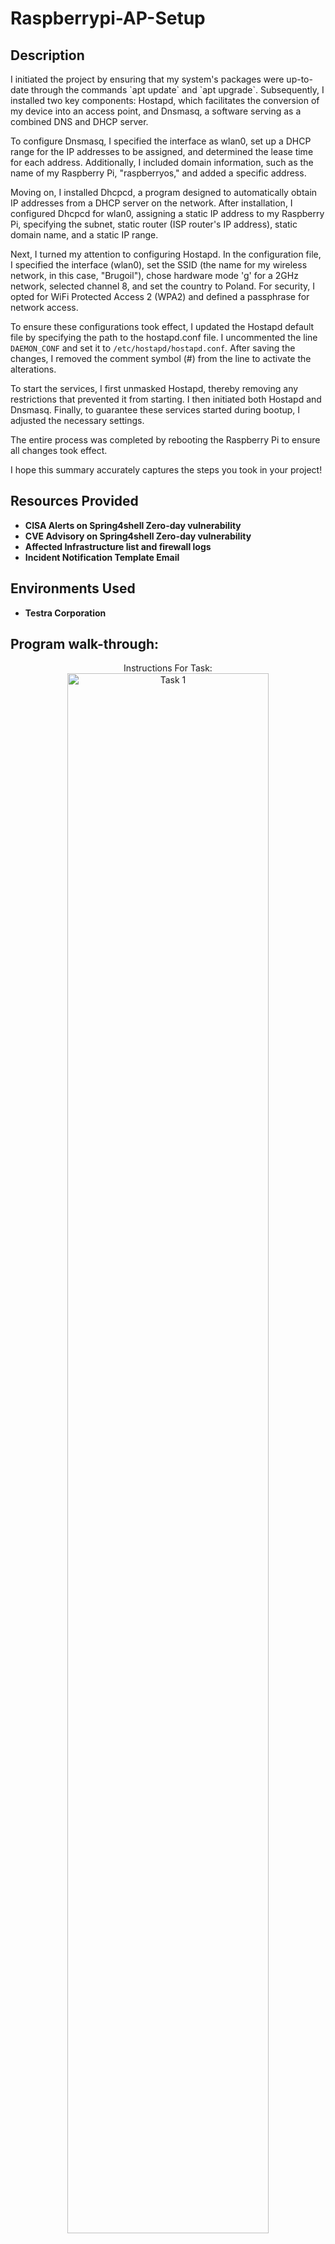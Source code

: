 <h1>Raspberrypi-AP-Setup</h1>
<h2>Description</h2>
I initiated the project by ensuring that my system's packages were up-to-date through the commands `apt update` and `apt upgrade`. Subsequently, I installed two key components: Hostapd, which facilitates the conversion of my device into an access point, and Dnsmasq, a software serving as a combined DNS and DHCP server.

To configure Dnsmasq, I specified the interface as wlan0, set up a DHCP range for the IP addresses to be assigned, and determined the lease time for each address. Additionally, I included domain information, such as the name of my Raspberry Pi, "raspberryos," and added a specific address.

Moving on, I installed Dhcpcd, a program designed to automatically obtain IP addresses from a DHCP server on the network. After installation, I configured Dhcpcd for wlan0, assigning a static IP address to my Raspberry Pi, specifying the subnet, static router (ISP router's IP address), static domain name, and a static IP range.

Next, I turned my attention to configuring Hostapd. In the configuration file, I specified the interface (wlan0), set the SSID (the name for my wireless network, in this case, "Brugoil"), chose hardware mode 'g' for a 2GHz network, selected channel 8, and set the country to Poland. For security, I opted for WiFi Protected Access 2 (WPA2) and defined a passphrase for network access.

To ensure these configurations took effect, I updated the Hostapd default file by specifying the path to the hostapd.conf file. I uncommented the line `DAEMON_CONF` and set it to `/etc/hostapd/hostapd.conf`. After saving the changes, I removed the comment symbol (#) from the line to activate the alterations.

To start the services, I first unmasked Hostapd, thereby removing any restrictions that prevented it from starting. I then initiated both Hostapd and Dnsmasq. Finally, to guarantee these services started during bootup, I adjusted the necessary settings.

The entire process was completed by rebooting the Raspberry Pi to ensure all changes took effect.

I hope this summary accurately captures the steps you took in your project! 


<h2>Resources Provided</h2>

- <b>CISA Alerts on Spring4shell Zero-day vulnerability</b> 
- <b>CVE Advisory on Spring4shell Zero-day vulnerability</b>
- <b>Affected Infrastructure list and firewall logs</b>
- <b>Incident Notification Template Email</b>

<h2>Environments Used </h2>

- <b>Testra Corporation </b>

<h2>Program walk-through:</h2>

<p align="center">
Instructions For Task: <br/>
<img src="https://i.imgur.com/ibxIoEz.png?2" height="80%" width="80%" alt="Task 1"/>
<br />
<br />
General Information About Task:  <br/>
<img src="https://i.imgur.com/6fyI1N1.png?1" height="80%" width="80%" alt="Task 2"/>
<br />
<br />
Here Is Your Task: <br/>
<img src="https://i.imgur.com/VCY99jg.png" height="80%" width="80%" alt="Task 3"/>
<br />
<br />
Firewall Dashboard:  <br/>
<img src="https://i.imgur.com/p8FAkU7.png?1" height="80%" width="80%" alt="Task 4"/>
<br />
<br />
Firewall Infrastructure:  <br/>
<img src="https://i.imgur.com/1sesQ9P.png?1" height="80%" width="80%" alt="Task 5"/>
<br />
<br />
Analyzing Firewall logs:  <br/>
<img src="https://i.imgur.com/hG9xPeh.png?1" height="80%" width="80%" alt="Task 6"/>
<br />
<br />
Task Solution:  <br/>
<img src="https://i.imgur.com/y4BZXyl.png?1" height="80%" width="80%" alt="Task 7"/>
</p>

